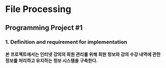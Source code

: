 # File Processing
## Programming Project #1

### 1. Definition and requirement for implementation
#### 본 프로젝트에서는 인터넷 강의의 회원 관리를 위해 회원 정보와 강의 수강 내역에 관한 정보를 처리하고 유지하는 정보 시스템을 구축한다.
